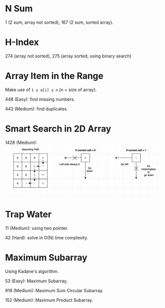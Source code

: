 # N Sum
1 (2 sum, array not sorted), 167 (2 sum, sorted array).

# H-Index
274 (array not sorted), 275 (array sorted, using binary search)

# Array Item in the Range
Make use of `1 ≤ a[i] ≤ n` (n = size of array).

448 (Easy): find missing numbers.

442 (Medium): find duplicates.

# Smart Search in 2D Array
1428 (Medium):
![chart](LeetCode1428.png)

# Trap Water
11 (Medium): using two pointer.

42 (Hard): solve in O(N) time complexity.

# Maximum Subarray 
Using Kadane's algorithm.

53 (Easy): Maximum Subarray,

918 (Medium): Maximum Sum Circular Subarray.

152 (Medium): Maximum Product Subarray.